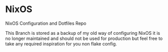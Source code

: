 # NixOS
NixOS Configuration and Dotfiles Repo


This Branch is stored as a backup of my old way of configuring NixOS it is no longer maintained and should not be used for production but feel free to take any required inspiration for you non flake config.
